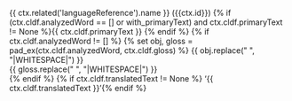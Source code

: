 {{ ctx.related('languageReference').name }} ({{ctx.id}})
{% if (ctx.cldf.analyzedWord == [] or with_primaryText) and ctx.cldf.primaryText != None %}{{ ctx.cldf.primaryText }}
{% endif %}
{% if ctx.cldf.analyzedWord != [] %}
{% set obj, gloss = pad_ex(ctx.cldf.analyzedWord, ctx.cldf.gloss) %}
{{ obj.replace(" ", "|WHITESPACE|") }}  
{{ gloss.replace(" ", "|WHITESPACE|") }}  
{% endif %}
{% if ctx.cldf.translatedText != None %}
‘{{ ctx.cldf.translatedText }}’{% endif %}